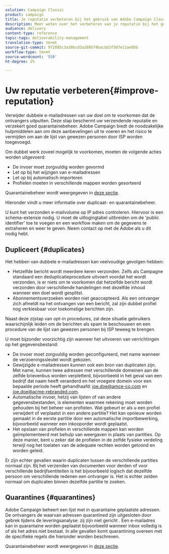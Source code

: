 ```yaml
---
solution: Campaign Classic
product: campaign
title: Je reputatie verbeteren bij het gebruik van Adobe Campaign Classic
description: Meer weten over het verbeteren van je reputatie bij het gebruik van Adobe Campaign Classic?
audience: delivery
content-type: reference
topic-tags: deliverability-management
translation-type: tm+mt
source-git-commit: 972885c3a38bcd3a260574bacbb3f507e11ae05b
workflow-type: tm+mt
source-wordcount: '550'
ht-degree: 2%

---
```



# Uw reputatie verbeteren{#improve-reputation}

Verwijder dubbele e-mailadressen van uw doel om te voorkomen dat de ontvangers uitputten. Deze stap beschermt uw verzendende reputatie en verzekert goed quarantainebeheer. Adobe Campaign biedt de noodzakelijke hulpmiddelen aan om deze aanbevelingen uit te voeren en het risico te vermijden om aan de lijst van gewezen personen door ISP worden toegevoegd.

Om dubbel werk zoveel mogelijk te voorkomen, moeten de volgende acties worden uitgevoerd:

* De invoer moet zorgvuldig worden gevormd
* Let op bij het wijzigen van e-mailadressen
* Let op bij automatisch importeren
* Profielen moeten in verschillende mappen worden gesorteerd

Quarantainebeheer wordt weergegeven in [deze sectie](../../delivery/using/understanding-quarantine-management.md).

Hieronder vindt u meer informatie over duplicaat- en quarantainebeheer.

U kunt het verzonden e-mailvolume op IP adres controleren. Hiervoor is een schema-extensie nodig. U moet de uitlogingtabel uitbreiden om de &#39;public identifier&#39; toe te voegen en een workflow maken om de gegevens te extraheren en weer te geven. Neem contact op met de Adobe als u dit nodig hebt.

## Dupliceert {#duplicates}

Het hebben van dubbele e-mailadressen kan veelvoudige gevolgen hebben:

* Hetzelfde bericht wordt meerdere keren verzonden. Zelfs als Campagne standaard een deduplicatieprocedure uitvoert voordat het wordt verzonden, is er niets om te voorkomen dat hetzelfde bericht wordt verzonden door verschillende handelingen met dezelfde inhoud wanneer een doel wordt gesplitst.
* Abonnementsverzoeken worden niet geaccepteerd. Als een ontvanger zich afmeldt na het ontvangen van een bericht, zal zijn dubbel profiel nog verkiesbaar voor toekomstige berichten zijn.

Naast deze zijstap van opt-in procedures, zal deze situatie gebruikers waarschijnlijk leiden om de berichten als spam te beschouwen en een procedure van de lijst van gewezen personen bij ISP teweeg te brengen.

U moet bijzonder voorzichtig zijn wanneer het uitvoeren van verrichtingen op het gegevensbestand:

* De invoer moet zorgvuldig worden geconfigureerd, met name wanneer de verzoeningssleutel wordt gekozen.
* Gewijzigde e-mailadressen kunnen ook een bron van duplicaten zijn. Met name, kunnen twee adressen met verschillende domeinen aan de zelfde brievenbus worden verpletterd, bijvoorbeeld in het geval van een bedrijf dat naam heeft veranderd en het vroegere domein voor een bepaalde periode heeft gehandhaafd: joe.doe@amce-co.com en joe.doe@acme-rebranded.com.
* Automatische invoer, hetzij van lijsten of van andere gegevensbestanden, is elementen waarmee rekening moet worden gehouden bij het beheer van profielen. Wat gebeurt er als u een profiel verwijdert of verplaatst in een andere partitie? Het kan opnieuw worden gemaakt in de eerste partitie door een automatische importbewerking, bijvoorbeeld wanneer een inkooporder wordt geplaatst.
* Het opslaan van profielen in verschillende mappen kan worden geïmplementeerd met behulp van weergaven in plaats van partities. Op deze manier, bent u zeker dat de profielen in de zelfde fysieke verdeling terwijl nog het toelaten van de adequate rechten worden getoond en worden geleid.

Er zijn echter gevallen waarin duplicaten tussen de verschillende partities normaal zijn. Bij het verzenden van documenten voor derden of voor verschillende bedrijfsentiteiten is het bijvoorbeeld logisch dat dezelfde persoon om verschillende redenen een ontvanger is. Het is echter zelden normaal om duplicaten binnen dezelfde partitie te zoeken.

## Quarantines {#quarantines}

Adobe Campaign beheert een lijst met in quarantaine geplaatste adressen. De ontvangers de waarvan adressen quarantined zijn uitgesloten door gebrek tijdens de leveringsanalyse: zij zijn niet gericht . Een e-mailadres kan in quarantaine worden geplaatst bijvoorbeeld wanneer inbox volledig is of als het adres niet bestaat. In alle gevallen komt quarantining overeen met de specifieke regels die hieronder worden beschreven.

Quarantainebeheer wordt weergegeven in [deze sectie](../../delivery/using/understanding-quarantine-management.md).